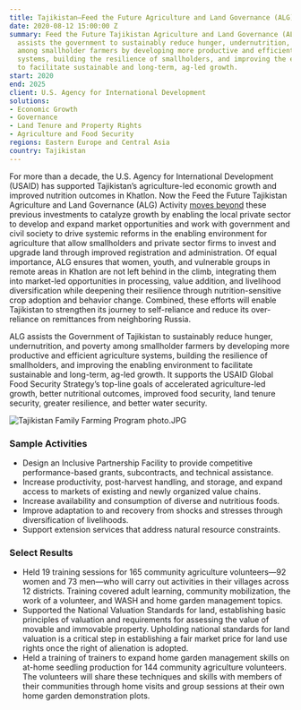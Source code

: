 ```yaml
---
title: Tajikistan—Feed the Future Agriculture and Land Governance (ALG)
date: 2020-08-12 15:00:00 Z
summary: Feed the Future Tajikistan Agriculture and Land Governance (ALG) Activity
  assists the government to sustainably reduce hunger, undernutrition, and poverty
  among smallholder farmers by developing more productive and efficient agriculture
  systems, building the resilience of smallholders, and improving the enabling environment
  to facilitate sustainable and long-term, ag-led growth.
start: 2020
end: 2025
client: U.S. Agency for International Development
solutions:
- Economic Growth
- Governance
- Land Tenure and Property Rights
- Agriculture and Food Security
regions: Eastern Europe and Central Asia
country: Tajikistan
---
```


For more than a decade, the U.S. Agency for International Development (USAID) has supported Tajikistan’s agriculture-led economic growth and improved nutrition outcomes in Khatlon. Now the Feed the Future Tajikistan Agriculture and Land Governance (ALG) Activity [moves beyond](https://www.usaid.gov/tajikistan/press-releases/sep-18-2020-usaid-launches-36-million-program) these previous investments to catalyze growth by enabling the local private sector to develop and expand market opportunities and work with government and civil society to drive systemic reforms in the enabling environment for agriculture that allow smallholders and private sector firms to invest and upgrade land through improved registration and administration. Of equal importance, ALG ensures that women, youth, and vulnerable groups in remote areas in Khatlon are not left behind in the climb, integrating them into market-led opportunities in processing, value addition, and livelihood diversification while deepening their resilience through nutrition-sensitive crop adoption and behavior change. Combined, these efforts will enable Tajikistan to strengthen its journey to self-reliance and reduce its over-reliance on remittances from neighboring Russia. 

ALG assists the Government of Tajikistan to sustainably reduce hunger, undernutrition, and poverty among smallholder farmers by developing more productive and efficient agriculture systems, building the resilience of smallholders, and improving the enabling environment to facilitate sustainable and long-term, ag-led growth. It supports the USAID Global Food Security Strategy’s top-line goals of accelerated agriculture-led growth, better nutritional outcomes, improved food security, land tenure security, greater resilience, and better water security.

![Tajikistan Family Farming Program photo.JPG](/uploads/Tajikistan%20Family%20Farming%20Program%20photo.JPG)

### Sample Activities

* Design an Inclusive Partnership Facility to provide competitive performance-based grants, subcontracts, and technical assistance. 
* Increase productivity, post-harvest handling, and storage, and expand access to markets of existing and newly organized value chains.
* Increase availability and consumption of diverse and nutritious foods.
* Improve adaptation to and recovery from shocks and stresses through diversification of livelihoods.
* Support extension services that address natural resource constraints. 

### Select Results

* Held 19 training sessions for 165 community agriculture volunteers—92 women and 73 men—who will carry out activities in their villages across 12 districts. Training covered adult learning, community mobilization, the work of a volunteer, and WASH and home garden management topics.
*  Supported the National Valuation Standards for land, establishing basic principles of valuation and requirements for assessing the value of movable and immovable property. Upholding national standards for land valuation is a critical step in establishing a fair market price for land use rights once the right of alienation is adopted.
* Held a training of trainers to expand home garden management skills on at-home seedling production for 144 community agriculture volunteers. The volunteers will share these techniques and skills with members of their communities through home visits and group sessions at their own home garden demonstration plots.